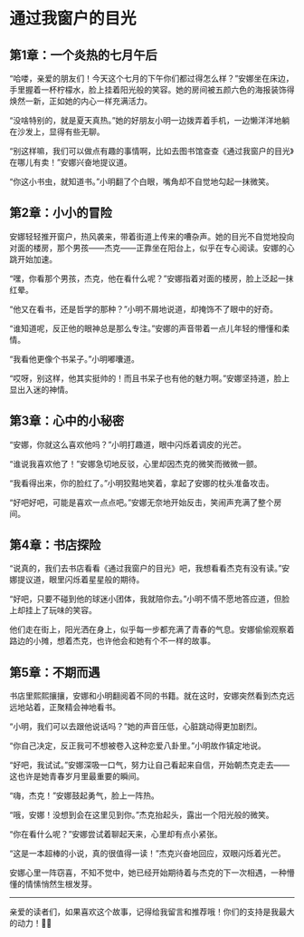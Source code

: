 # 通过我窗户的目光

## 第1章：一个炎热的七月午后

“哈喽，亲爱的朋友们！今天这个七月的下午你们都过得怎么样？”安娜坐在床边，手里握着一杯柠檬水，脸上挂着阳光般的笑容。她的房间被五颜六色的海报装饰得焕然一新，正如她的内心一样充满活力。

“没啥特别的，就是夏天真热。”她的好朋友小明一边拨弄着手机，一边懒洋洋地躺在沙发上，显得有些无聊。

“别这样嘛，我们可以做点有趣的事情啊，比如去图书馆查查《通过我窗户的目光》在哪儿有卖！”安娜兴奋地提议道。

“你这小书虫，就知道书。”小明翻了个白眼，嘴角却不自觉地勾起一抹微笑。

## 第2章：小小的冒险

安娜轻轻推开窗户，热风袭来，带着街道上传来的嘈杂声。她的目光不自觉地投向对面的楼房，那个男孩——杰克——正靠坐在阳台上，似乎在专心阅读。安娜的心跳开始加速。

“嘿，你看那个男孩，杰克，他在看什么呢？”安娜指着对面的楼房，脸上泛起一抹红晕。

“他又在看书，还是哲学的那种？”小明不屑地说道，却掩饰不了眼中的好奇。

“谁知道呢，反正他的眼神总是那么专注。”安娜的声音带着一点儿年轻的懵懂和柔情。

“我看他更像个书呆子。”小明嘟囔道。

“哎呀，别这样，他其实挺帅的！而且书呆子也有他的魅力啊。”安娜坚持道，脸上显出入迷的神情。

## 第3章：心中的小秘密

“安娜，你就这么喜欢他吗？”小明打趣道，眼中闪烁着调皮的光芒。

“谁说我喜欢他了！”安娜急切地反驳，心里却因杰克的微笑而微微一颤。

“我看得出来，你的脸红了。”小明狡黠地笑着，拿起了安娜的枕头准备攻击。

“好吧好吧，可能是喜欢一点点吧。”安娜无奈地开始反击，笑闹声充满了整个房间。

## 第4章：书店探险

“说真的，我们去书店看看《通过我窗户的目光》吧，我想看看杰克有没有读。”安娜提议道，眼里闪烁着星星般的期待。

“好吧，只要不碰到他的球迷小团体，我就陪你去。”小明不情不愿地答应道，但脸上却挂上了玩味的笑容。

他们走在街上，阳光洒在身上，似乎每一步都充满了青春的气息。安娜偷偷观察着路边的小摊，想着杰克，也许他会和她有个不一样的故事。

## 第5章：不期而遇

书店里熙熙攘攘，安娜和小明翻阅着不同的书籍。就在这时，安娜突然看到杰克远远地站着，正聚精会神地看书。

“小明，我们可以去跟他说话吗？”她的声音压低，心脏跳动得更加剧烈。

“你自己决定，反正我可不想被卷入这种恋爱八卦里。”小明故作镇定地说。

“好吧，我试试。”安娜深吸一口气，努力让自己看起来自信，开始朝杰克走去——这也许是她青春岁月里最重要的瞬间。

“嗨，杰克！”安娜鼓起勇气，脸上一阵热。

“哦，安娜！没想到会在这里见到你。”杰克抬起头，露出一个阳光般的微笑。

“你在看什么呢？”安娜尝试着聊起天来，心里却有点小紧张。

“这是一本超棒的小说，真的很值得一读！”杰克兴奋地回应，双眼闪烁着光芒。

安娜心里一阵窃喜，不知不觉中，她已经开始期待着与杰克的下一次相遇，一种懵懂的情愫悄然生根发芽。

---
亲爱的读者们，如果喜欢这个故事，记得给我留言和推荐哦！你们的支持是我最大的动力！🌟💕
